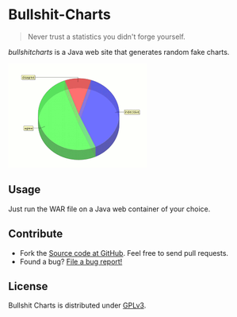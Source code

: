 # Bullshit-Charts

> Never trust a statistics you didn't forge yourself.

_bullshitcharts_ is a Java web site that generates random fake charts.

![Example Chart](pie-example.png)

## Usage

Just run the WAR file on a Java web container of your choice.

## Contribute

* Fork the [Source code at GitHub](https://github.com/shred/bullshitcharts). Feel free to send pull requests.
* Found a bug? [File a bug report!](https://github.com/shred/bullshitcharts/issues)

## License

Bullshit Charts is distributed under [GPLv3](http://www.gnu.org/licenses/gpl-3.0.html).

